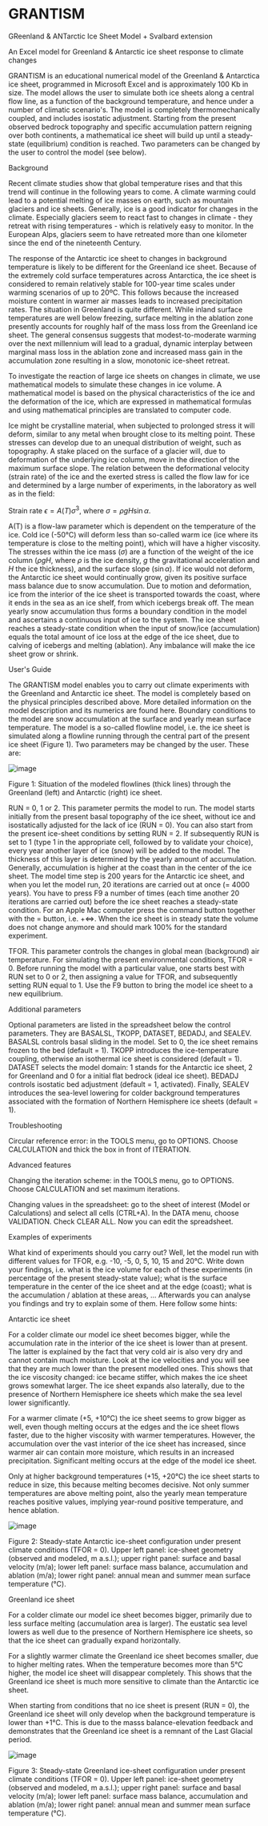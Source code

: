 # GRANTISM

GReenland & ANTarctic Ice Sheet Model + Svalbard extension

An Excel model for Greenland & Antarctic ice sheet response to climate changes

GRANTISM is an educational numerical model of the Greenland & Antarctica ice sheet, programmed in Microsoft Excel and is approximately 100 Kb in size. The model allows the user to simulate both ice sheets along a central flow line, as a function of the background temperature, and hence under a number of climatic scenario's. The model is completely thermomechanically coupled, and includes isostatic adjustment. Starting from the present observed bedrock topography and specific accumulation pattern reigning over both continents, a mathematical ice sheet will build up until a steady-state (equilibrium) condition is reached. Two parameters can be changed by the user to control the model (see below).

Background

Recent climate studies show that global temperature rises and that this trend will continue in the following years to come. A climate warming could lead to a potential melting of ice masses on earth, such as mountain glaciers and ice sheets. Generally, ice is a good indicator for changes in the climate. Especially glaciers seem to react fast to changes in climate - they retreat with rising temperatures - which is relatively easy to monitor. In the European Alps, glaciers seem to have retreated more than one kilometer since the end of the nineteenth Century.

The response of the Antarctic ice sheet to changes in background temperature is likely to be different for the Greenland ice sheet. Because of the extremely cold surface temperatures across Antarctica, the ice sheet is considered to remain relatively stable for 100-year time scales under warming scenarios of up to 20ºC. This follows because the increased moisture content in warmer air masses leads to increased precipitation rates. The situation in Greenland is quite different. While inland surface temperatures are well below freezing, surface melting in the ablation zone presently accounts for roughly half of the mass loss from the Greenland ice sheet. The general consensus suggests that modest-to-moderate warming over the next millennium will lead to a gradual, dynamic interplay between marginal mass loss in the ablation zone and increased mass gain in the accumulation zone resulting in a slow, monotonic ice-sheet retreat.

To investigate the reaction of large ice sheets on changes in climate, we use mathematical models to simulate these changes in ice volume. A mathematical model is based on the physical characteristics of the ice and the deformation of the ice, which are expressed in mathematical formulas and using mathematical principles are translated to computer code.

Ice might be crystalline material, when subjected to prolonged stress it will deform, similar to any metal when brought close to its melting point. These stresses can develop due to an unequal distribution of weight, such as topography. A stake placed on the surface of a glacier will, due to deformation of the underlying ice column, move in the direction of the maximum surface slope. The relation between the deformational velocity (strain rate) of the ice and the exerted stress is called the flow law for ice and determined by a large number of experiments, in the laboratory as well as in the field:

Strain rate $\epsilon = A(T) \sigma^3$, where $\sigma = \rho g H \sin \alpha$.

A(T) is a flow-law parameter which is dependent on the temperature of the ice. Cold ice (-50°C) will deform less than so-called warm ice (ice where its temperature is close to the melting point), which will have a higher viscosity. The stresses within the ice mass ($\sigma$) are a function of the weight of the ice column ($\rho g H$, where $\rho$ is the ice density, $g$ the gravitational acceleration and $H$ the ice thickness), and the surface slope ($\sin \alpha$). If ice would not deform, the Antarctic ice sheet would continually grow, given its positive surface mass balance due to snow accumulation. Due to motion and deformation, ice from the interior of the ice sheet is transported towards the coast, where it ends in the sea as an ice shelf, from which icebergs break off. The mean yearly snow accumulation thus forms a boundary condition in the model and ascertains a continuous input of ice to the system. The ice sheet reaches a steady-state condition when the input of snow/ice (accumulation) equals the total amount of ice loss at the edge of the ice sheet, due to calving of icebergs and melting (ablation). Any imbalance will make the ice sheet grow or shrink.

User's Guide

The GRANTISM model enables you to carry out climate experiments with the Greenland and Antarctic ice sheet. The model is completely based on the physical principles described above. More detailed information on the model description and its numerics are found here. Boundary conditions to the model are snow accumulation at the surface and yearly mean surface temperature. The model is a so-called flowline model, i.e. the ice sheet is simulated along a flowline running through the central part of the present ice sheet (Figure 1). Two parameters may be changed by the user. These are:

![image](https://user-images.githubusercontent.com/62480664/183938543-f52f1ad2-e1f2-4f80-9cf3-8d4b6c6b5f8f.png)

Figure 1: Situation of the modeled flowlines (thick lines) through the Greenland (left) and Antarctic (right) ice sheet.

RUN = 0, 1 or 2. This parameter permits the model to run. The model starts initially from the present basal topography of the ice sheet, without ice and isostatically adjusted for the lack of ice (RUN = 0). You can also start from the present ice-sheet conditions by setting RUN = 2. If subsequently RUN is set to 1 (type 1 in the appropriate cell, followed by <ENTER> to validate your choice), every year another layer of ice (snow) will be added to the model. The thickness of this layer is determined by the yearly amount of accumulation. Generally, accumulation is higher at the coast than in the center of the ice sheet. The model time step is 200 years for the Antarctic ice sheet, and when you let the model run, 20 iterations are carried out at once (= 4000 years). You have to press F9 a number of times (each time another 20 iterations are carried out) before the ice sheet reaches a steady-state condition. For an Apple Mac computer press the command button together with the = button, i.e. <COMMAND>+<=>. When the ice sheet is in steady state the volume does not change anymore and should mark 100% for the standard experiment.

TFOR. This parameter controls the changes in global mean (background) air temperature. For simulating the present environmental conditions, TFOR = 0. Before running the model with a particular value, one starts best with RUN set to 0 or 2, then assigning a value for TFOR, and subsequently setting RUN equal to 1. Use the F9 button to bring the model ice sheet to a new equilibrium.

Additional parameters
  
Optional parameters are listed in the spreadsheet below the control parameters. They are BASALSL, TKOPP, DATASET, BEDADJ, and SEALEV. BASALSL controls basal sliding in the model. Set to 0, the ice sheet remains frozen to the bed (default = 1). TKOPP introduces the ice-temperature coupling, otherwise an isothermal ice sheet is considered (default = 1). DATASET selects the model domain: 1 stands for the Antarctic ice sheet, 2 for Greenland and 0 for a initial flat bedrock (ideal ice sheet). BEDADJ controls isostatic bed adjustment (default = 1, activated). Finally, SEALEV introduces the sea-level lowering for colder background temperatures associated with the formation of Northern Hemisphere ice sheets (default = 1).

Troubleshooting
  
Circular reference error: in the TOOLS menu, go to OPTIONS. Choose CALCULATION and thick the box in front of ITERATION.

Advanced features

Changing the iteration scheme: in the TOOLS menu, go to OPTIONS. Choose CALCULATION and set maximum iterations.

Changing values in the spreadsheet: go to the sheet of interest (Model or Calculations) and select all cells (CTRL+A). In the DATA menu, choose VALIDATION. Check CLEAR ALL. Now you can edit the spreadsheet.

Examples of experiments

What kind of experiments should you carry out? Well, let the model run with different values for TFOR, e.g. -10, -5, 0, 5, 10, 15 and 20°C. Write down your findings, i.e. what is the ice volume for each of these experiments (in percentage of the present steady-state value); what is the surface temperature in the center of the ice sheet and at the edge (coast); what is the accumulation / ablation at these areas, ... Afterwards you can analyse you findings and try to explain some of them. Here follow some hints:

Antarctic ice sheet

For a colder climate our model ice sheet becomes bigger, while the accumulation rate in the interior of the ice sheet is lower than at present. The latter is explained by the fact that very cold air is also very dry and cannot contain much moisture. Look at the ice velocities and you will see that they are much lower than the present modelled ones. This shows that the ice viscosity changed: ice became stiffer, which makes the ice sheet grows somewhat larger. The ice sheet expands also laterally, due to the presence of Northern Hemisphere ice sheets which make the sea level lower significantly.

For a warmer climate (+5, +10°C) the ice sheet seems to grow bigger as well, even though melting occurs at the edges and the ice sheet flows faster, due to the higher viscosity with warmer temperatures. However, the accumulation over the vast interior of the ice sheet has increased, since warmer air can contain more moisture, which results in an increased precipitation. Significant melting occurs at the edge of the model ice sheet.

Only at higher background temperatures (+15, +20°C) the ice sheet starts to reduce in size, this because melting becomes decisive. Not only summer temperatures are above melting point, also the yearly mean temperature reaches positive values, implying year-round positive temperature, and hence ablation.

  
![image](https://user-images.githubusercontent.com/62480664/183939104-6665ac0d-d4e3-4e86-8b59-fd5527b85793.png)

Figure 2: Steady-state Antarctic ice-sheet configuration under present climate conditions (TFOR = 0). Upper left panel: ice-sheet geometry (observed and modeled, m a.s.l.); upper right panel: surface and basal velocity (m/a); lower left panel: surface mass balance, accumulation and ablation (m/a); lower right panel: annual mean and summer mean surface temperature (°C).
  
Greenland ice sheet

For a colder climate our model ice sheet becomes bigger, primarily due to less surface melting (accumulation area is larger). The eustatic sea level lowers as well due to the presence of Northern Hemisphere ice sheets, so that the ice sheet can gradually expand horizontally.

For a slightly warmer climate the Greenland ice sheet becomes smaller, due to higher melting rates. When the temperature becomes more than 5°C higher, the model ice sheet will disappear completely. This shows that the Greenland ice sheet is much more sensitive to climate than the Antarctic ice sheet.

When starting from conditions that no ice sheet is present (RUN = 0), the Greenland ice sheet will only develop when the background temperature is lower than +1°C. This is due to the masss balance-elevation feedback and demonstrates that the Greenland ice sheet is a remnant of the Last Glacial period.
  
![image](https://user-images.githubusercontent.com/62480664/183939339-fb25c7e2-887d-432a-8079-8e0cb11631ad.png)

Figure 3: Steady-state Greenland ice-sheet configuration under present climate conditions (TFOR = 0). Upper left panel: ice-sheet geometry (observed and modeled, m a.s.l.); upper right panel: surface and basal velocity (m/a); lower left panel: surface mass balance, accumulation and ablation (m/a); lower right panel: annual mean and summer mean surface temperature (°C).
  
  
